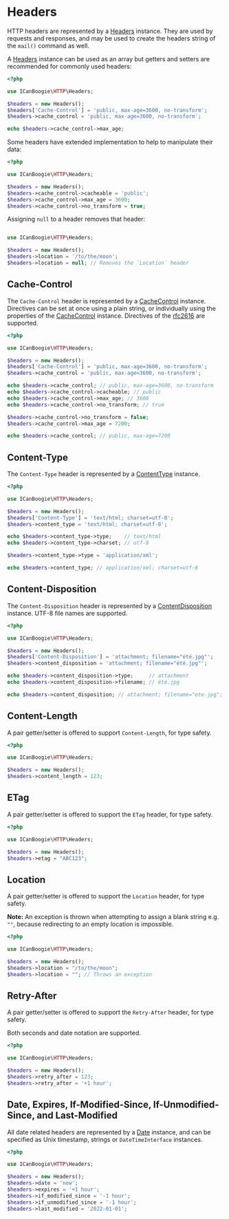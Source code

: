 # Headers

HTTP headers are represented by a [Headers][] instance. They are used by requests and responses, and may be used to
create the headers string of the `mail()` command as well.

A [Headers][] instance can be used as an array but getters and setters are recommended for commonly used headers:

```php
<?php

use ICanBoogie\HTTP\Headers;

$headers = new Headers();
$headers['Cache-Control'] = 'public, max-age=3600, no-transform';
$headers->cache_control = 'public, max-age=3600, no-transform';

echo $headers->cache_control->max_age;
```

Some headers have extended implementation to help to manipulate their data:

```php
<?php

use ICanBoogie\HTTP\Headers;

$headers = new Headers();
$headers->cache_control->cacheable = 'public';
$headers->cache_control->max_age = 3600;
$headers->cache_control->no_transform = true;
```

Assigning `null` to a header removes that header:

```php

use ICanBoogie\HTTP\Headers;

$headers = new Headers();
$headers->location = '/to/the/moon';
$headers->location = null; // Removes the `Location` header
```

## Cache-Control

The `Cache-Control` header is represented by a [CacheControl][] instance. Directives can be set at
once using a plain string, or individually using the properties of the [CacheControl][] instance.
Directives of the [rfc2616](http://www.w3.org/Protocols/rfc2616/rfc2616.html) are supported.

```php
<?php

use ICanBoogie\HTTP\Headers;

$headers = new Headers();
$headers['Cache-Control'] = 'public, max-age=3600, no-transform';
$headers->cache_control = 'public, max-age=3600, no-transform';

echo $headers->cache_control; // public, max-age=3600, no-transform
echo $headers->cache_control->cacheable; // public
echo $headers->cache_control->max_age; // 3600
echo $headers->cache_control->no_transform; // true

$headers->cache_control->no_transform = false;
$headers->cache_control->max_age = 7200;

echo $headers->cache_control; // public, max-age=7200
```

## Content-Type

The `Content-Type` header is represented by a [ContentType][] instance.

```php
<?php

use ICanBoogie\HTTP\Headers;

$headers = new Headers();
$headers['Content-Type'] = 'text/html; charset=utf-8';
$headers->content_type = 'text/html; charset=utf-8';

echo $headers->content_type->type;    // text/html
echo $headers->content_type->charset; // utf-8

$headers->content_type->type = 'application/xml';

echo $headers->content_type; // application/xml; charset=utf-8
```

## Content-Disposition

The `Content-Disposition` header is represented by a [ContentDisposition][] instance. UTF-8 file names are supported.

```php
<?php

use ICanBoogie\HTTP\Headers;

$headers = new Headers();
$headers['Content-Disposition'] = 'attachment; filename="été.jpg"';
$headers->content_disposition = 'attachment; filename="été.jpg"';

echo $headers->content_disposition->type;     // attachment
echo $headers->content_disposition->filename; // été.jpg

echo $headers->content_disposition; // attachment; filename="ete.jpg"; filename*=UTF-8''%C3%A9t%C3%A9.jpg
```

## Content-Length

A pair getter/setter is offered to support `Content-Length`, for type safety.

```php
<?php

use ICanBoogie\HTTP\Headers;

$headers = new Headers();
$headers->content_length = 123;
```

## ETag

A pair getter/setter is offered to support the `ETag` header, for type safety.

```php
<?php

use ICanBoogie\HTTP\Headers;

$headers = new Headers();
$headers->etag = "ABC123";
```

## Location

A pair getter/setter is offered to support the `Location` header, for type safety.

**Note:** An exception is thrown when attempting to assign a blank string e.g. `""`, because redirecting to an empty
location is impossible.

```php
<?php

use ICanBoogie\HTTP\Headers;

$headers = new Headers();
$headers->location = "/to/the/moon";
$headers->location = ""; // Throws an exception
```

## Retry-After

A pair getter/setter is offered to support the `Retry-After` header, for type safety.

Both seconds and date notation are supported.

```php
<?php

use ICanBoogie\HTTP\Headers;

$headers = new Headers();
$headers->retry_after = 123;
$headers->retry_after = '+1 hour';
```

## Date, Expires, If-Modified-Since, If-Unmodified-Since, and Last-Modified

All date related headers are represented by a [Date][] instance, and can be specified as Unix timestamp, strings
or `DateTimeInterface` instances.

```php
<?php

use ICanBoogie\HTTP\Headers;

$headers = new Headers();
$headers->date = 'now';
$headers->expires = '+1 hour';
$headers->if_modified_since = '-1 hour';
$headers->if_unmodified_since = '-1 hour';
$headers->last_modified = '2022-01-01';
```

[Headers]:            ../lib/Headers.php
[CacheControl]:       ../lib/Headers/CacheControl.php
[ContentDisposition]: ../lib/Headers/ContentDisposition.php
[ContentType]:        ../lib/Headers/ContentType.php
[Date]:               ../lib/Headers/Date.php
